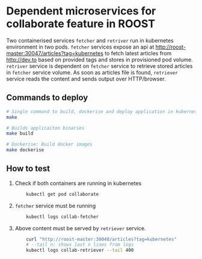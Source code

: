 # Dependent microservices for collaborate feature in ROOST

Two containerised services `fetcher` and `retriver` run in kubernetes environment in two pods. `fetcher` services expose an api at <http://roost-master:30047/articles?tag=kubernetes> to fetch latest articles from <http://dev.to> based on provided tags and stores in provisioned pod volume. `retriver` service is dependent on `fetcher` service to retrieve stored articles in `fetcher` service volume. As soon as articles file is found, `retriever` service reads the content and sends output over HTTP/browser.

## Commands to deploy

```bash
# Single command to build, dockerise and deploy application in kubernetes.
make

# Builds applicaiton binaries
make build

# Dockerise: Build docker images
make dockerise
```

## How to test

1. Check if both containers are running in kubernetes

    ```bash
        kubectl get pod collaborate
    ```

2. `fetcher` service must be running

    ```bash
        kubectl logs collab-fetcher
    ```

3. Above content must be served by `retriever` service.

    ```bash
        curl "http://roost-master:30048/articles?tag=kubernetes"
        # --tail n: shows last n lines from logs
        kubectl logs collab-retriever --tail 400
    ```
